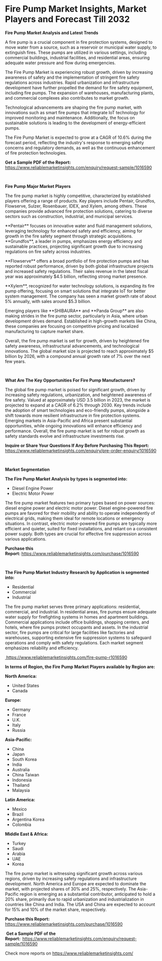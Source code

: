 <p><h1>Fire Pump Market Insights, Market Players and Forecast Till 2032</h1></p><p><strong>Fire Pump Market Analysis and Latest Trends</strong></p>
<p><p>A fire pump is a crucial component in fire protection systems, designed to move water from a source, such as a reservoir or municipal water supply, to extinguish fires. These pumps are utilized in various settings, including commercial buildings, industrial facilities, and residential areas, ensuring adequate water pressure and flow during emergencies.</p><p>The Fire Pump Market is experiencing robust growth, driven by increasing awareness of safety and the implementation of stringent fire safety regulations across industries. Rapid urbanization and infrastructure development have further propelled the demand for fire safety equipment, including fire pumps. The expansion of warehouses, manufacturing plants, and commercial complexes also contributes to market growth.</p><p>Technological advancements are shaping the fire pump market, with innovations such as smart fire pumps that integrate IoT technology for improved monitoring and maintenance. Additionally, the focus on sustainable solutions is leading to the development of energy-efficient pumps.</p><p>The Fire Pump Market is expected to grow at a CAGR of 10.6% during the forecast period, reflecting the industry's response to emerging safety concerns and regulatory demands, as well as the continuous enhancement of fire protection technologies.</p></p>
<p><strong>Get a Sample PDF of the Report:&nbsp;</strong> <a href="https://www.reliablemarketinsights.com/enquiry/request-sample/1016590?utm_campaign=2136&utm_medium=2&utm_source=Github&utm_content=ia&utm_term=16022025&utm_id=fire-pump">https://www.reliablemarketinsights.com/enquiry/request-sample/1016590</a></p>
<p>&nbsp;</p>
<p><strong>Fire Pump Major Market Players</strong></p>
<p><p>The fire pump market is highly competitive, characterized by established players offering a range of products. Key players include Pentair, Grundfos, Flowserve, Sulzer, Rosenbauer, IDEX, and Xylem, among others. These companies provide advanced fire protection solutions, catering to diverse sectors such as construction, industrial, and municipal services.</p><p>**Pentair** focuses on innovative water and fluid management solutions, leveraging technology for enhanced safety and efficiency, aiming for growth in the fire safety segment through strategic acquisitions. **Grundfos**, a leader in pumps, emphasizes energy efficiency and sustainable practices, projecting significant growth due to increasing regulations on fire safety across industries.</p><p>**Flowserve** offers a broad portfolio of fire protection pumps and has reported robust performance, driven by both global infrastructure projects and increased safety regulations. Their sales revenue in the latest fiscal year was approximately $4.5 billion, reflecting strong market presence.</p><p>**Xylem**, recognized for water technology solutions, is expanding its fire pump offering, focusing on smart solutions that integrate IoT for better system management. The company has seen a market growth rate of about 5% annually, with sales around $5.3 billion.</p><p>Emerging players like **SHIBAURA** and **Panda Group** are also making strides in the fire pump sector, particularly in Asia, where urban development drives demand. Established in high-growth markets like China, these companies are focusing on competitive pricing and localized manufacturing to capture market share.</p><p>Overall, the fire pump market is set for growth, driven by heightened fire safety awareness, infrastructural advancements, and technological innovations. The global market size is projected to reach approximately $5 billion by 2026, with a compound annual growth rate of 7% over the next few years.</p></p>
<p>&nbsp;</p>
<p><strong>What Are The Key Opportunities For Fire Pump Manufacturers?</strong></p>
<p><p>The global fire pump market is poised for significant growth, driven by increasing safety regulations, urbanization, and heightened awareness of fire safety. Valued at approximately USD 3.5 billion in 2023, the market is projected to expand at a CAGR of 6.2% through 2030. Key trends include the adoption of smart technologies and eco-friendly pumps, alongside a shift towards more resilient infrastructure in fire protection systems. Emerging markets in Asia-Pacific and Africa present substantial opportunities, while ongoing innovations will enhance efficiency and performance. Overall, the fire pump market is set for robust growth as safety standards evolve and infrastructure investments rise.</p></p>
<p><strong>Inquire or Share Your Questions If Any Before Purchasing This Report:</strong> <a href="https://www.reliablemarketinsights.com/enquiry/pre-order-enquiry/1016590?utm_campaign=2136&utm_medium=2&utm_source=Github&utm_content=ia&utm_term=16022025&utm_id=fire-pump">https://www.reliablemarketinsights.com/enquiry/pre-order-enquiry/1016590</a></p>
<p>&nbsp;</p>
<p><strong>Market Segmentation</strong></p>
<p><strong>The Fire Pump Market Analysis by types is segmented into:</strong></p>
<p><ul><li>Diesel Engine Power</li><li>Electric Motor Power</li></ul></p>
<p><p>The fire pump market features two primary types based on power sources: diesel engine power and electric motor power. Diesel engine-powered fire pumps are favored for their mobility and ability to operate independently of electrical grids, making them ideal for remote locations or emergency situations. In contrast, electric motor-powered fire pumps are typically more efficient and quieter, suited for fixed installations, and reliant on a consistent power supply. Both types are crucial for effective fire suppression across various applications.</p></p>
<p><strong>Purchase this Report:&nbsp;</strong><a href="https://www.reliablemarketinsights.com/purchase/1016590?utm_campaign=2136&utm_medium=2&utm_source=Github&utm_content=ia&utm_term=16022025&utm_id=fire-pump">https://www.reliablemarketinsights.com/purchase/1016590</a></p>
<p>&nbsp;</p>
<p><strong>The Fire Pump Market Industry Research by Application is segmented into:</strong></p>
<p><ul><li>Residential</li><li>Commercial</li><li>Industrial</li></ul></p>
<p><p>The fire pump market serves three primary applications: residential, commercial, and industrial. In residential areas, fire pumps ensure adequate water supply for firefighting systems in homes and apartment buildings. Commercial applications include office buildings, shopping centers, and hotels, where fire pumps protect occupants and assets. In the industrial sector, fire pumps are critical for large facilities like factories and warehouses, supporting extensive fire suppression systems to safeguard operations and comply with safety regulations. Each market segment emphasizes reliability and efficiency.</p></p>
<p><a href="https://www.reliablemarketinsights.com/fire-pump-r1016590?utm_campaign=2136&utm_medium=2&utm_source=Github&utm_content=ia&utm_term=16022025&utm_id=fire-pump">&nbsp;https://www.reliablemarketinsights.com/fire-pump-r1016590</a></p>
<p><strong>In terms of Region, the Fire Pump Market Players available by Region are:</strong></p>
<p>
    <p> <strong> North America: </strong>
        <ul>
            <li>United States</li>
            <li>Canada</li>
        </ul>
        </p> 
    <p> <strong> Europe: </strong>
        <ul>
            <li>Germany</li>
            <li>France</li>
            <li>U.K.</li>
            <li>Italy</li>
            <li>Russia</li>
        </ul>
        </p> 
    <p> <strong> Asia-Pacific: </strong>
        <ul>
            <li>China</li>
            <li>Japan</li>
            <li>South Korea</li>
            <li>India</li>
            <li>Australia</li>
            <li>China Taiwan</li>
            <li>Indonesia</li>
            <li>Thailand</li>
            <li>Malaysia</li>
        </ul>
        </p> 
    <p> <strong> Latin America: </strong>
        <ul>
            <li>Mexico</li>
            <li>Brazil</li>
            <li>Argentina Korea</li>
            <li>Colombia</li>
        </ul>
        </p> 
    <p> <strong> Middle East & Africa: </strong>
        <ul>
            <li>Turkey</li>
            <li>Saudi</li>
            <li>Arabia</li>
            <li>UAE</li>
            <li>Korea</li>
        </ul>
    </p>
    </p>
<p><p>The fire pump market is witnessing significant growth across various regions, driven by increasing safety regulations and infrastructure development. North America and Europe are expected to dominate the market, with projected shares of 30% and 25%, respectively. The Asia-Pacific region is emerging as a substantial contributor, anticipated to hold a 20% share, primarily due to rapid urbanization and industrialization in countries like China and India. The USA and China are expected to account for 15% and 10% of the market share, respectively.</p></p>
<p><strong>Purchase this Report: </strong><a href="https://www.reliablemarketinsights.com/purchase/1016590?utm_campaign=2136&utm_medium=2&utm_source=Github&utm_content=ia&utm_term=16022025&utm_id=fire-pump">https://www.reliablemarketinsights.com/purchase/1016590</a></p>
<p>&nbsp;<strong>Get a Sample PDF of the Report:&nbsp;&nbsp;</strong><a href="https://www.reliablemarketinsights.com/enquiry/request-sample/1016590?utm_campaign=2136&utm_medium=2&utm_source=Github&utm_content=ia&utm_term=16022025&utm_id=fire-pump">https://www.reliablemarketinsights.com/enquiry/request-sample/1016590</a></p>
<p><strong></strong></p>
<p>Check more reports on <a href="https://www.reliablemarketinsights.com/?utm_campaign=2136&utm_medium=2&utm_source=Github&utm_content=ia&utm_term=16022025&utm_id=fire-pump">https://www.reliablemarketinsights.com/</a></p>